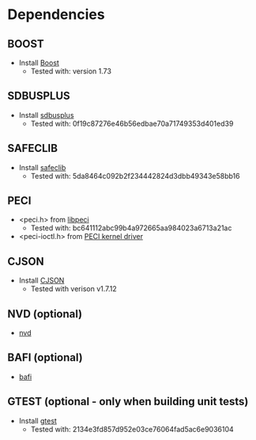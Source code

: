 # Dependencies

## BOOST
- Install [Boost](https://www.boost.org/)
    - Tested with: version 1.73

## SDBUSPLUS
- Install [sdbusplus](https://github.com/openbmc/sdbusplus)
    -  Tested with: 0f19c87276e46b56edbae70a71749353d401ed39

## SAFECLIB
- Install [safeclib](https://github.com/rurban/safeclib)
    - Tested with: 5da8464c092b2f234442824d3dbb49343e58bb16

## PECI
- <peci.h> from [libpeci](https://github.com/openbmc/libpeci)
    - Tested with: bc641112abc99b4a972665aa984023a6713a21ac
- <peci-ioctl.h> from [PECI kernel driver](https://github.com/openbmc/linux/blob/dev-5.4/include/uapi/linux/peci-ioctl.h)

## CJSON
- Install [CJSON](https://github.com/DaveGamble/cJSON)
    - Tested with verison v1.7.12

## NVD (optional)
- [nvd](https://github.com/Intel-BMC/optane-memory)

## BAFI (optional)
- [bafi](https://github.com/Intel-BMC/bafi)

## GTEST (optional - only when building unit tests)
- Install [gtest](https://github.com/google/googletest)
    - Tested with: 2134e3fd857d952e03ce76064fad5ac6e9036104